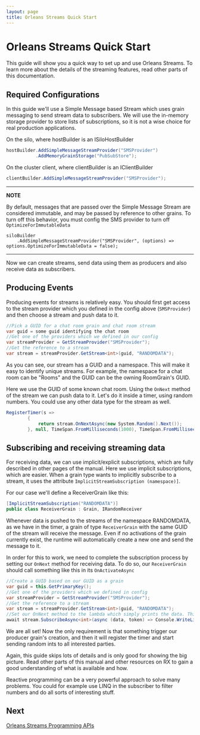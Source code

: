 ```yaml
---
layout: page
title: Orleans Streams Quick Start
---
```


# Orleans Streams Quick Start

This guide will show you a quick way to set up and use Orleans Streams.
To learn more about the details of the streaming features, read other parts of this documentation.

## Required Configurations

In this guide we'll use a Simple Message based Stream which uses grain messaging to send stream data to subscribers. We will use the in-memory storage provider to store lists of subscriptions, so it is not a wise choice for real production applications.

On the silo, where hostBuilder is an ISiloHostBuilder

``` csharp
hostBuilder.AddSimpleMessageStreamProvider("SMSProvider")
           .AddMemoryGrainStorage("PubSubStore");
```

On the cluster client, where clientBuilder is an IClientBuilder

``` csharp
clientBuilder.AddSimpleMessageStreamProvider("SMSProvider");
```

---
**NOTE**

By default, messages that are passed over the Simple Message Stream are considered immutable, and may be passed by reference to other grains.  To turn off this behavior, you must config the SMS provider to turn off `OptimizeForImmutableData`

```
siloBuilder
    .AddSimpleMessageStreamProvider("SMSProvider", (options) => options.OptimizeForImmutableData = false);
```

---

Now we can create streams, send data using them as producers and also receive data as subscribers.

## Producing Events

Producing events for streams is relatively easy. You should first get access to the stream provider which you defined in the config above (`SMSProvider`) and then choose a stream and push data to it.

``` csharp
//Pick a GUID for a chat room grain and chat room stream
var guid = some guid identifying the chat room
//Get one of the providers which we defined in our config
var streamProvider = GetStreamProvider("SMSProvider");
//Get the reference to a stream
var stream = streamProvider.GetStream<int>(guid, "RANDOMDATA");
```

As you can see, our stream has a GUID and a namespace. This will make it easy to identify unique streams. For example, the namespace for a chat room can be "Rooms" and the GUID can be the owning RoomGrain's GUID.

Here we use the GUID of some known chat room. Using the `OnNext` method of the stream we can push data to it. Let's do it inside a timer, using random numbers. You could use any other data type for the stream as well.

``` csharp
RegisterTimer(s =>
        {
            return stream.OnNextAsync(new System.Random().Next());
        }, null, TimeSpan.FromMilliseconds(1000), TimeSpan.FromMilliseconds(1000));
```

## Subscribing and receiving streaming data

For receiving data, we can use implicit/explicit subscriptions, which are fully described in other pages of the manual. Here we use implicit subscriptions, which are easier. When a grain type wants to implicitly subscribe to a stream, it uses the attribute `ImplicitStreamSubscription (namespace)]`.

For our case we'll define a ReceiverGrain like this:

``` csharp
[ImplicitStreamSubscription("RANDOMDATA")]
public class ReceiverGrain : Grain, IRandomReceiver
```

Whenever data is pushed to the streams of the namespace RANDOMDATA, as we have in the timer, a grain of type `ReceiverGrain` with the same GUID of the stream will receive the message. Even if no activations of the grain currently exist, the runtime will automatically create a new one and send the message to it.

In order for this to work, we need to complete the subscription process by setting our `OnNext` method for receiving data. To do so, our `ReceiverGrain` should call something like this in its `OnActivateAsync`

``` csharp
//Create a GUID based on our GUID as a grain
var guid = this.GetPrimaryKey();
//Get one of the providers which we defined in config
var streamProvider = GetStreamProvider("SMSProvider");
//Get the reference to a stream
var stream = streamProvider.GetStream<int>(guid, "RANDOMDATA");
//Set our OnNext method to the lambda which simply prints the data. This doesn't make new subscriptions, because we are using implicit subscriptions via [ImplicitStreamSubscription].
await stream.SubscribeAsync<int>(async (data, token) => Console.WriteLine(data));
```

We are all set! Now the only requirement is that something trigger our producer grain's creation, and then it will register the timer and start sending random ints to all interested parties.

Again, this guide skips lots of details and is only good for showing the big picture. Read other parts of this manual and other resources on RX to gain a good understanding of what is available and how.

Reactive programming can be a very powerful approach to solve many problems. You could for example use LINQ in the subscriber to filter numbers and do all sorts of interesting stuff.


## Next
[Orleans Streams Programming APIs](streams_programming_APIs.md)
